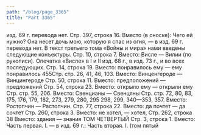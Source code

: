 ```yaml
---
path: "/blog/page_3365"
title: "Part 3365"
---
```


 изд. 69 г. перевода нет.
Стр. 397, строка 16.
Вместо (в сноске): Чего ей нужно? Она несет дочь мою, которую я спас из огня, — в изд. 69 г. перевода нет.
В текст третьего тома «Войны и мира» нами введены следующие конъектуры.
Стр. 10, строка 7.
Вместо: Висле — Вилии (по рукописи). Опечатка «Висле» в I и II изд. 68 г., в изд. 73 г., и во всех последующих.
Стр. 14, строка 19.
Вместо: понравилось ему — ему понравилось
455Стр. стр. 26, 41, 46, 103.
Вместо: Винценгероде — Винцингероде
Стр. 50, строка 11.
Вместо: предположений — предложений
Стр. 54, строка 23.
Вместо: открыло ему — открыли ему
Стр. стр. 55, 206.
Вместо: Свенцианы — Свенцяны
Стр. стр. 72, 80, 83, 175, 176, 179, 182, 273, 279, 280, 295 298, 299, 340—353, 357.
Вместо: Ростопчин — Растопчин.
Стр. 77, строка 22.
Вместо: да почтет — да сочтет
Стр. 260, строка 3.
Вместо: не хотел, — хотел,
Стр. 262, строка 38
Вместо: здания — знания
ТОМ ЧЕТВЕРТЫЙ
Стр. 3, строка 1.
Вместо: Часть первая. I. — в изд. 69 г.: Часть вторая. I. (том пятый
